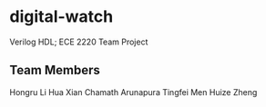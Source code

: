 # digital-watch
Verilog HDL; ECE 2220 Team Project

## Team Members
Hongru Li
Hua Xian
Chamath Arunapura
Tingfei Men
Huize Zheng
